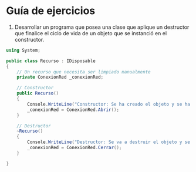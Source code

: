 # Guía de ejercicios

1. Desarrollar un programa que posea una clase que aplique un destructor que finalice el ciclo de vida de un objeto que se instanció en el constructor.

```C#
using System;

public class Recurso : IDisposable
{
    // Un recurso que necesita ser limpiado manualmente
    private ConexionRed _conexionRed;

    // Constructor
    public Recurso()
    {
        Console.WriteLine("Constructor: Se ha creado el objeto y se ha abierto un recurso.");
        _conexionRed = ConexionRed.Abrir();
    }

    // Destructor
    ~Recurso()
    {
        Console.WriteLine("Destructor: Se va a destruir el objeto y se va cerrar el recurso.");
        _conexionRed = ConexionRed.Cerrar();
    }

}
```